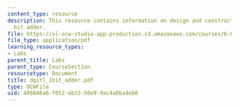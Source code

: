 ```yaml
---
content_type: resource
description: This resource contains information on design and construction of a 1
  bit adder.
file: https://ol-ocw-studio-app-production.s3.amazonaws.com/courses/6-071j-introduction-to-electronics-signals-and-measurement-spring-2006/406846a6f052eb3350e99ac4a6ba4eb8_dgitl_1bit_adder.pdf
file_type: application/pdf
learning_resource_types:
- Labs
parent_title: Labs
parent_type: CourseSection
resourcetype: Document
title: dgitl_1bit_adder.pdf
type: OCWFile
uid: 406846a6-f052-eb33-50e9-9ac4a6ba4eb8
---
```

